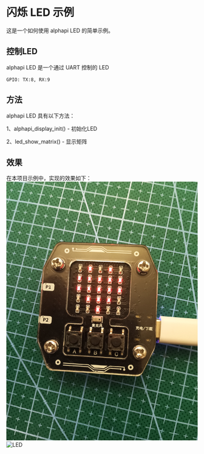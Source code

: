 # 闪烁 LED 示例

这是一个如何使用 alphapi LED 的简单示例。

## 控制LED

alphapi LED 是一个通过 UART 控制的 LED

```
GPIO: TX:8, RX:9
```

## 方法

alphapi LED 具有以下方法：

1、alphapi_display_init() - 初始化LED

2、led_show_matrix() - 显示矩阵

## 效果

在本项目示例中，实现的效果如下：
![LED](./images/pic1.jpg "Markdown")
![LED](./images/pic2.jpg "Markdown")